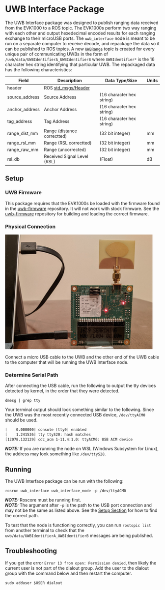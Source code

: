 # UWB Interface Package

The UWB Interface package was designed to publish ranging data received from the EVK1000 to a ROS topic. The EVK1000s perform two way ranging with each other and output hexedecimal encoded results for each ranging exchange to their microUSB ports. The `uwb_interface` node is meant to be run on a separate computer to receive decode, and repackage the data so it can be published to ROS topics. A new [`UWBRange`](msg/UWBRange.msg) topic is created for every unique pair of communicating UWBs in the form of `/uwb/data/UWBIdentifierA_UWBIdentifierB` where `UWBIdentifier*` is the 16 character hex string identifying that particular UWB. The repackaged data has the following characteristics:

Field | Description | Data Type/Size | Units
--- | --- | --- | ---
header         | ROS [std_msgs/Header](https://docs.ros.org/en/lunar/api/std_msgs/html/msg/Header.html)   | 
source_address | Source Address              | (16 character hex string) |
anchor_address | Anchor Address              | (16 character hex string) |
tag_address    | Tag Address                 | (16 character hex string) |
range_dist_mm  | Range (distance correctted) | (32 bit integer)          | mm
range_rsl_mm   | Range (RSL correctted)      | (32 bit integer)          | mm
range_raw_mm   | Range (uncorrected)         | (32 bit integer)          | mm
rsl_db         | Received Signal Level (RSL) | (Float)                   | dB

## Setup

### UWB Firmware

This package requires that the EVK1000s be loaded with the firmware found in the [uwb-firmware](https://github.com/Stanford-NavLab/uwb-firmware) repository. It will not work with stock firmware. See the [uwb-firmware](https://github.com/Stanford-NavLab/uwb-firmware) repository for building and loading the correct firmware.

### Physical Connection
<img src="img/uwb_connect.jpg" width="480">

Connect a micro USB cable to the UWB and the other end of the UWB cable to the computer that will be running the UWB Interface node.

### Determine Serial Path

After connecting the USB cable, run the following to output the tty devices detected by kernel, in the order that they were detected.

```
dmesg | grep tty
```

Your terminal output should look something similar to the following. Since the UWB was the most recently connected USB device, `/dev/ttyACM0` should be used.

```
[    0.000000] console [tty0] enabled
[    1.241536] tty ttyS20: hash matches
[12078.132129] cdc_acm 1-11.4:1.0: ttyACM0: USB ACM device
```

**_NOTE:_** If you are running the node on WSL (Windows Subsystem for Linux), the address may look something like `/dev/ttyS28`.

## Running

The UWB Interface package can be run with the following:

```
rosrun uwb_interface uwb_interface_node -p /dev/ttyACM0
```

**_NOTE:_** Roscore must be running first.\
**_NOTE:_** The argument after `-p` is the path to the USB port connection and may not be the same as listed above. See the [Setup Section](##Setup) for how to find the correct path.

To test that the node is functioning correctly, you can run `rostopic list` from another terminal to check that the `uwb/data/UWBIdentifierA_UWBIdentifierB` messages are being published.

## Troubleshooting
If you get the error `Error 13 from open: Permission denied`, then likely the current user
is not part of the dialout group. Add the user to the dialout group with the command below
and then restart the computer.
```
sudo adduser $USER dialout
```

